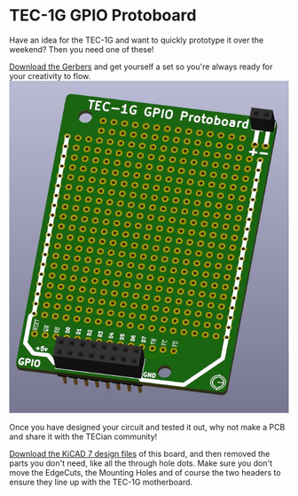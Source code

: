 # TEC-1G GPIO Protoboard

Have an idea for the TEC-1G and want to quickly prototype it over the weekend?
Then you need one of these!

[Download the Gerbers](./TEC-1G_GPIO_Protoboard_v11_Gerbers.zip) and get yourself a set so you're always ready for your creativity to flow.
![GPIO Protoboard Render](./TEC-1G_GPIO_Protoboard.jpg)

Once you have designed your circuit and tested it out, why not make a PCB and share it with the TECian community!

[Download the KiCAD 7 design files](./TEC-1G_GPIO_Protoboard_KiCAD-7.zip) of this board, and then removed the parts you don't need,
like all the through hole dots. Make sure you don't move the EdgeCuts, the Mounting Holes and of course the two headers
to ensure they line up with the TEC-1G motherboard.
